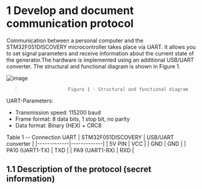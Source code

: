 # 1 Develop and document communication protocol
Communication between a personal computer and the STM32F051DISCOVERY microcontroller takes place via UART. It allows you to set signal parameters and receive information about the current state of the generator.The hardware is implemented using an additional USB/UART converter. The structural and functional diagram is shown in Figure 1.

![image](https://github.com/user-attachments/assets/0d6041c3-9234-4133-a727-80c1f78fe9a0)
>                      Figure 1 - Structural and functional diagram

UART-Parameters: 
* Transmission speed: 115200 baud
* Frame format: 8 data bits, 1 stop bit, no parity
* Data format: Binary (HEX) + CRC8

Table 1 -- Сonnection UART
| STM32F051DISCOVERY | USB/UART converter |
|-------------|-------------|
| 5V PIN   | VCC | 
| GND   | GND   |
| PA10 (UART1-TX) | TXD  |
| PA9 (UART1-RX)   | RXD |

## 1.1 Description of the protocol (secret information)
